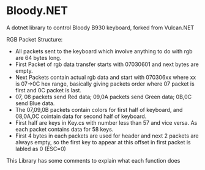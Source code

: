 # Bloody.NET
A dotnet library to control Bloody B930 keyboard, forked from Vulcan.NET

RGB Packet Structure:
- All packets sent to the keyboard which involve anything to do with rgb are 64 bytes long.
- First Packet of rgb data transfer starts with 07030601 and next bytes are empty.
- Next Packets contain actual rgb data and start with 070306xx where xx is 07->0C hex range, basically giving packets order where 07 packet is first and 0C packet is last.
- 07, 08 packets send Red data; 09,0A packets send Green data; 0B,0C send Blue data.
- The 07,09,0B packets contain colors for first half of keyboard, and 08,0A,0C cointain data for second half of keyboard. 
- First half are keys in Key.cs with number less than 57 and vice versa. As each packet contains data for 58 keys.
- First 4 bytes in each packets are used for header and next 2 packets are always empty, so the first key to appear at this offset in first packet is labled as 0 (ESC=0)

This Library has some comments to explain what each function does

